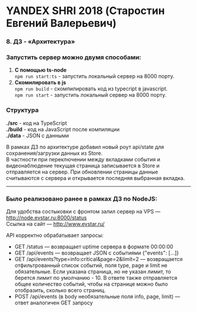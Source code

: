 # YANDEX SHRI 2018 (Старостин Евгений Валерьевич)
### 8. ДЗ - «Архитектура»

### Запустить сервер можно двумя способами: 
1. **С помощью ts-node**  
`npm run start:ts` - запустить локальный сервер на 8000 порту.  
2. **Скомилировать в js**  
`npm run build` - скомпилировать код из typecript в javascript.  
`npm run start` - запустить локальный сервер на 8000 порту.  

### Структура   
**./src** - код на TypeScript  
**./build** - код на JavaScript после компиляции  
**./data** - JSON с данными  

В рамках ДЗ по архитектуре добавил новый роут api/state для сохранения/загрузки данных из Store.  
В частности при переключении между вкладками события и видеонаблюдение текущая страница записывается в Store и отправляется на сервер. При обновлении страницы данные считываются с сервера и открывается последняя выбранная вкладка.  
___

### Было реализовано ранее в рамках ДЗ по NodeJS:  
Для удобства состыковки с фронтом залил сервер на VPS — http://node.evstar.ru:8000/status  
Ссылка на сайт — http://www.evstar.ru/  

API корректно обрабатывает запросы:

- GET /status — возвращает uptime сервера в формате 00:00:00
- GET /api/events — возвращает JSON с событиями {"events": [...]}
- GET /api/events?type=info:critical&page=2&limit=2 — возвращается отфильтрованный список событий, поля type, page и limit не обязательные. Если указана страница, но не указан лимит, то берется лимит по умолчанию - 10. В ответе также отправляется общее количество событий, чтобы на странице можно было отобразить, сколько всего страниц.  
- POST /api/events (в body необязательные поля info, page, limit) — ответ аналогичен GET запросу
